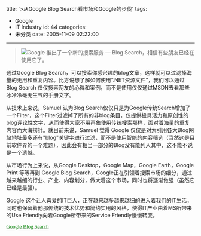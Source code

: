 title: '>从Google Blog Search看市场和Google的步伐'
tags:
  - Google
  - IT Industry
id: 44
categories:
  - 未分类
date: 2005-11-09 02:22:00
---

>![](http://blogsearch.google.com/blogsearch/intl/en_ALL/images/g_bsrch_logo.gif)Google 推出了一个新的搜索服务 — Blog Search，相信有些朋友已经在使用它了。

通过Google Blog Search，可以搜索你感兴趣的blog文章，这样就可以过滤掉海量的无用和重复内容。比方说想了解如何使用“.NET资源文件”，我们可以通过Blog Search 仅仅搜索网友的心得和案例，而不是使用仅仅通过MSDN去看那些冰冷冷毫无生气的手册文字。

从技术上来说，Samuel 认为Blog Search仅仅只是为Google传统Search增加了一个Filter，这个Filter过滤掉了所有的非blog条目，仅提供极具活力和原创性的blog评论性文字，从而使得大家不用再象使用传统搜索那样，面对着海量的重复内容而大海捞针。就目前来说，Samuel 觉得 Google 仅仅是对索引用各大Blog网站地址最多还有"blog"关键字进行过滤，而不是使用智能的内容筛选（当然这是目前软件界的一个难题），因此会有相当一部分的Blog没有能列入其中，这不能不说是一个遗憾。

从市场行为上来说，从Google Desktop，Google Map，Google Earth，Google Print 等等再到 Google Blog Search，Google正在引领着搜索市场的细分，通过越来越细的行业、产业、内容划分，做大着这个市场，同时也将逐渐做强（虽然它已经是最强）。

Google 这个让人喜爱的IT巨人，正在越来越多越来越细的进入着我们的IT生活，同时也保留着他那传统的技术优势和简约实用的风格，使得IT产业由着MS所带来的Use Friendly向着Google所带来的Service Friendly慢慢转变。

[<span style="color: rgb(0, 128, 0);font-family:Verdana;" > Google Blog Search</span>](http://blogsearch.google.com/blogsearch)